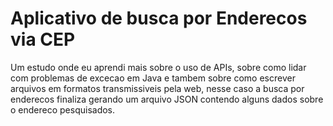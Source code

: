 <h1>Aplicativo de busca por Enderecos via CEP</h1>

<p>Um estudo onde eu aprendi mais sobre o uso de APIs, sobre como lidar com problemas de excecao em Java e tambem sobre como escrever arquivos em formatos transmissiveis pela web, nesse caso a busca por enderecos finaliza gerando um arquivo JSON contendo alguns dados sobre o endereco pesquisados.</p>
